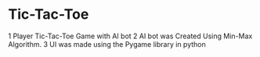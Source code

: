 # Tic-Tac-Toe
 1 Player Tic-Tac-Toe Game with AI bot
 2 AI bot was Created Using Min-Max Algorithm.
 3 UI was made using the Pygame library in python
